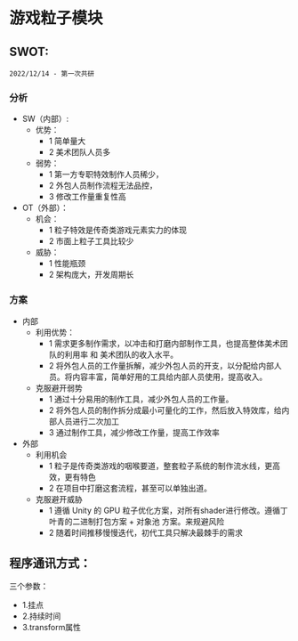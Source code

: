 # 游戏粒子模块
## SWOT:  
`2022/12/14 - 第一次共研`
### 分析
- SW（内部）:
  - 优势：
    - 1 简单量大
    - 2 美术团队人员多
  - 弱势：
    - 1 第一方专职特效制作人员稀少，
    - 2 外包人员制作流程无法品控，
    - 3 修改工作量重复性高
- OT（外部）：
  - 机会：
    - 1 粒子特效是传奇类游戏元素实力的体现
    - 2 市面上粒子工具比较少
  - 威胁：
    - 1 性能瓶颈
    - 2 架构庞大，开发周期长
### 方案
- 内部
  - 利用优势：
    - 1 需求更多制作需求，以冲击和打磨内部制作工具，也提高整体美术团队的利用率 和 美术团队的收入水平。
    - 2 将外包人员的工作量拆解，减少外包人员的开支，以分配给内部人员。将内容丰富，简单好用的工具给内部人员使用，提高收入。
  - 克服避开弱势
    - 1 通过十分易用的制作工具，减少外包人员的工作量。
    - 2 将外包人员的制作拆分成最小可量化的工作，然后放入特效库，给内部人员进行二次加工
    - 3 通过制作工具，减少修改工作量，提高工作效率
- 外部
  - 利用机会
    - 1 粒子是传奇类游戏的咽喉要道，整套粒子系统的制作流水线，更高效，更有特色
    - 2 在项目中打磨这套流程，甚至可以单独出道。
  - 克服避开威胁
    - 1 遵循 Unity 的 GPU 粒子优化方案，对所有shader进行修改。遵循丁叶青的二进制打包方案 + 对象池 方案。来规避风险
    - 2 随着时间推移慢慢迭代，初代工具只解决最棘手的需求
## 程序通讯方式：
三个参数：
  - 1.挂点
  - 2.持续时间
  - 3.transform属性